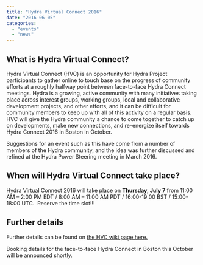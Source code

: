 ```yaml
---
title: "Hydra Virtual Connect 2016"
date: "2016-06-05"
categories: 
  - "events"
  - "news"
---
```


## What is Hydra Virtual Connect?

Hydra Virtual Connect (HVC) is an opportunity for Hydra Project participants to gather online to touch base on the progress of community efforts at a roughly halfway point between face-to-face Hydra Connect meetings. Hydra is a growing, active community with many initiatives taking place across interest groups, working groups, local and collaborative development projects, and other efforts, and it can be difficult for community members to keep up with all of this activity on a regular basis. HVC will give the Hydra community a chance to come together to catch up on developments, make new connections, and re-energize itself towards Hydra Connect 2016 in Boston in October.

Suggestions for an event such as this have come from a number of members of the Hydra community, and the idea was further discussed and refined at the Hydra Power Steering meeting in March 2016.

## When will Hydra Virtual Connect take place?

Hydra Virtual Connect 2016 will take place on **Thursday, July 7** from 11:00 AM – 2:00 PM EDT / 8:00 AM – 11:00 AM PDT / 16:00-19:00 BST / 15:00-18:00 UTC.  Reserve the time slot!!!

## Further details

Further details can be found on [the HVC wiki page here.](https://wiki.duraspace.org/display/hydra/Hydra+Virtual+Connect+2016)

Booking details for the face-to-face Hydra Connect in Boston this October will be announced shortly.
